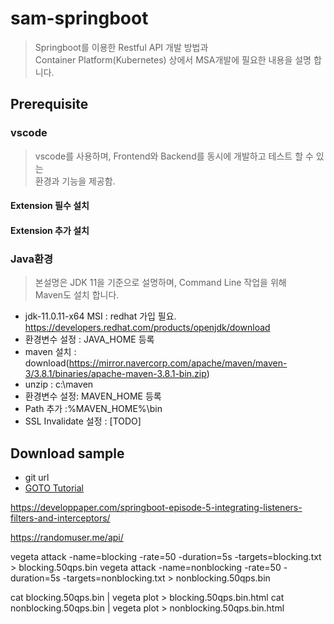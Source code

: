 # sam-springboot
> Springboot를 이용한 Restful API 개발 방법과  
> Container Platform(Kubernetes) 상에서 MSA개발에 필요한 내용을 설명 합니다.


## Prerequisite
### vscode
> vscode를 사용하며, Frontend와 Backend를 동시에 개발하고 테스트 할 수 있는  
> 환경과 기능을 제공함.

#### Extension 필수 설치


#### Extension 추가 설치

### Java환경
> 본설명은 JDK 11을 기준으로 설명하며, Command Line 작업을 위해  
> Maven도 설치 합니다.

- jdk-11.0.11-x64 MSI : redhat 가입 필요. https://developers.redhat.com/products/openjdk/download
- 환경변수 설정 : JAVA_HOME 등록
- maven 설치 : download(https://mirror.navercorp.com/apache/maven/maven-3/3.8.1/binaries/apache-maven-3.8.1-bin.zip)
- unzip : c:\maven
- 환경변수 설정: MAVEN_HOME 등록
- Path 추가 :%MAVEN_HOME%\bin
- SSL Invalidate 설정 : [TODO]

## Download sample
- git url
- [GOTO Tutorial](doc/README.md)

https://developpaper.com/springboot-episode-5-integrating-listeners-filters-and-interceptors/

https://randomuser.me/api/



vegeta attack -name=blocking -rate=50 -duration=5s -targets=blocking.txt > blocking.50qps.bin
vegeta attack -name=nonblocking -rate=50 -duration=5s -targets=nonblocking.txt > nonblocking.50qps.bin


cat blocking.50qps.bin | vegeta plot > blocking.50qps.bin.html
cat nonblocking.50qps.bin | vegeta plot > nonblocking.50qps.bin.html